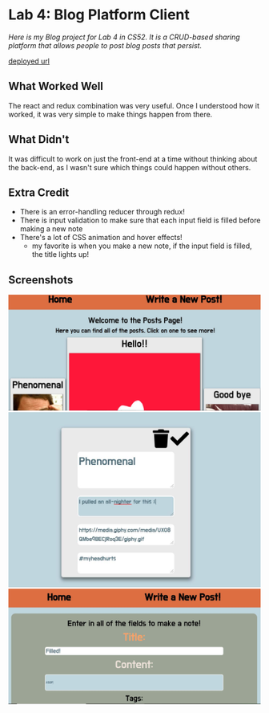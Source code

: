 # Lab 4: Blog Platform Client

*Here is my Blog project for Lab 4 in CS52. It is a CRUD-based sharing platform that allows people to post blog posts that persist.*

[deployed url](http://jordantsanz-cs52-blog.surge.sh/)

## What Worked Well

The react and redux combination was very useful. Once I understood how it worked, it was very simple to make things happen from there. 

## What Didn't

It was difficult to work on just the front-end at a time without thinking about the back-end, as I wasn't sure which things could happen without others.

## Extra Credit

* There is an error-handling reducer through redux!
* There is input validation to make sure that each input field is filled before making a new note
* There's a lot of CSS animation and hover effects!
  * my favorite is when you make a new note, if the input field is filled, the title lights up!


## Screenshots

![home](Blog.JPG)
![editing](editing.JPG)
![new](new.JPG)
